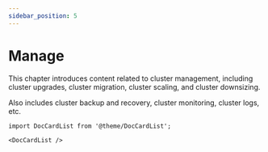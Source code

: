 ```yaml
---
sidebar_position: 5
---
```


# Manage

This chapter introduces content related to cluster management, including cluster upgrades, cluster migration, cluster scaling, and cluster downsizing.

Also includes cluster backup and recovery, cluster monitoring, cluster logs, etc.

```mdx-code-block
import DocCardList from '@theme/DocCardList';

<DocCardList />
```
